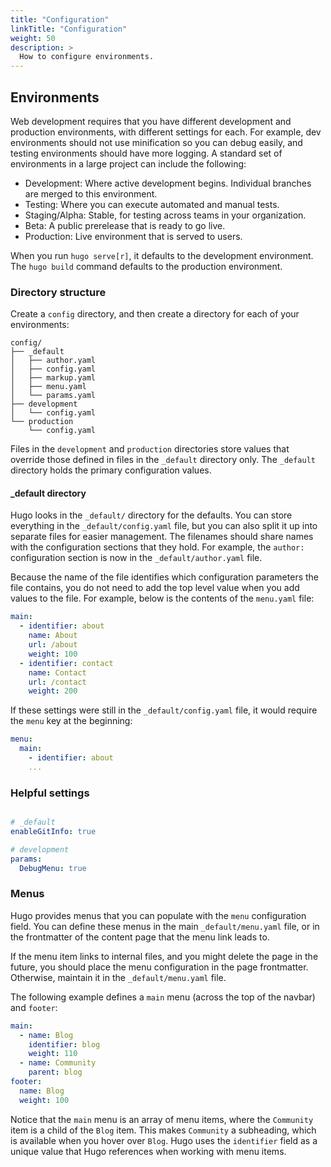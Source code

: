 ```yaml
---
title: "Configuration"
linkTitle: "Configuration"
weight: 50
description: >
  How to configure environments.
---
```


## Environments

Web development requires that you have different development and production environments, with different settings for each. For example, dev environments should not use minification so you can debug easily, and testing environments should have more logging. A standard set of environments in a large project can include the following:
- Development: Where active development begins. Individual branches are merged to this environment.
- Testing: Where you can execute automated and manual tests.
- Staging/Alpha: Stable, for testing across teams in your organization.
- Beta: A public prerelease that is ready to go live.
- Production: Live environment that is served to users.

When you run `hugo serve[r]`, it defaults to the development environment. The `hugo build` command defaults to the production environment.

### Directory structure

Create a `config` directory, and then create a directory for each of your environments:

```shell
config/
├── _default
│   ├── author.yaml
│   ├── config.yaml
│   ├── markup.yaml
│   ├── menu.yaml
│   └── params.yaml
├── development
│   └── config.yaml
└── production
    └── config.yaml
```

Files in the `development` and `production` directories store values that override those defined in files in the `_default` directory only. The `_default` directory holds the primary configuration values.

#### _default directory

Hugo looks in the `_default/` directory for the defaults. You can store everything in the `_default/config.yaml` file, but you can also split it up into separate files for easier management. The filenames should share names with the configuration sections that they hold. For example, the `author:` configuration section is now in the `_default/author.yaml` file.

Because the name of the file identifies which configuration parameters the file contains, you do not need to add the top level value when you add values to the file. For example, below is the contents of the `menu.yaml` file:

```yaml
main:
  - identifier: about
    name: About
    url: /about
    weight: 100
  - identifier: contact
    name: Contact
    url: /contact
    weight: 200
```

If these settings were still in the `_default/config.yaml` file, it would require the `menu` key at the beginning:

```yaml
menu:
  main:
    - identifier: about
    ...
```
### Helpful settings

```yaml

# _default
enableGitInfo: true

# development
params:
  DebugMenu: true 
```

### Menus

Hugo provides menus that you can populate with the `menu` configuration field. You can define these menus in the main `_default/menu.yaml` file, or in the frontmatter of the content page that the menu link leads to.

If the menu item links to internal files, and you might delete the page in the future, you should place the menu configuration in the page frontmatter. Otherwise, maintain it in the `_default/menu.yaml` file.

The following example defines a `main` menu (across the top of the navbar) and `footer`:

```yaml
main:
  - name: Blog
    identifier: blog
    weight: 110
  - name: Community
    parent: blog
footer:
  name: Blog
  weight: 100
```
Notice that the `main` menu is an array of menu items, where the `Community` item is a child of the `Blog` item. This makes `Community` a subheading, which is available when you hover over `Blog`. Hugo uses the `identifier` field as a unique value that Hugo references when working with menu items.